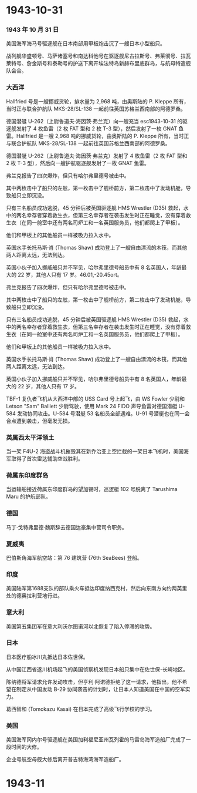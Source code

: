 # 1943-10-31

### 1943 年 10 月 31 日

美国海军海马号驱逐舰在日本南部用甲板炮击沉了一艘日本小型船只。

战列舰华盛顿号、马萨诸塞号和南达科他号在驱逐舰尼古拉斯号、弗莱彻号、拉瓦莱特号、詹金斯号和泰勒号的护送下离开埃法特岛新赫布里底群岛，与航母特遣舰队会合。

### 大西洋

Hallfried 号是一艘挪威货轮，排水量为 2,968 吨，由奥斯陆的 P. Kleppe
所有，当时正与联合护航队 MKS-28/SL-138
一起前往英国苏格兰西南部的阿德罗桑。

德国潜艇 U-262（上尉鲁道夫·海因茨·弗兰克）向一艘充当 esc1943-10-31
的驱逐舰发射了 4 枚鱼雷（2 枚 FAT 型和 2 枚 T-3 型），然后发射了一枚
GNAT 鱼雷。Hallfried 是一艘 2,968 吨的挪威货轮，由奥斯陆的 P. Kleppe
所有，当时正与联合护航队 MKS-28/SL-138
一起前往英国苏格兰西南部的阿德罗桑。

德国潜艇 U-262（上尉鲁道夫·海因茨·弗兰克）发射了 4 枚鱼雷（2 枚 FAT 型和
2 枚 T-3 型），然后向一艘护航驱逐舰发射了一枚 GNAT 鱼雷。

弗兰克报告了四次爆炸，但只有哈尔弗里德号被击中。

其中两枚击中了船只的左舷，第一枚击中了舰桥前方，第二枚击中了发动机舱，导致船只立即沉没。

只有三名船员成功逃脱，45 分钟后被英国驱逐舰 HMS Wrestler (D35)
救起，水中的两名幸存者穿着救生衣，但第三名幸存者在袭击发生时正在睡觉，没有穿着救生衣（在同一舱室中还有两名司炉工和一名英国服务员，他们都爬上了甲板）。

他们和甲板上的其他船员一样被吸力拉入水中。

英国水手长托马斯·肖 (Thomas Shaw)
成功登上了一艘自由漂流的木筏，而其他两人距离太远，无法到达。

英国小伙子加入挪威船只并不罕见，哈尔弗里德号船员中有 8
名英国人，年龄最大的 22 岁，其他人只有 17 岁。46.01,-20.45ort。

弗兰克报告了四次爆炸，但只有哈尔弗里德号被击中。

其中两枚击中了船只的左舷，第一枚击中了舰桥前方，第二枚击中了发动机舱，导致船只立即沉没。

只有三名船员成功逃脱，45 分钟后被英国驱逐舰 HMS Wrestler (D35)
救起，水中的两名幸存者穿着救生衣，但第三名幸存者在袭击发生时正在睡觉，没有穿着救生衣（在同一舱室中还有两名司炉工和一名英国服务员，他们都爬上了甲板）。

他们和甲板上的其他船员一样被吸力拉入水中。

英国水手长托马斯·肖 (Thomas Shaw)
成功登上了一艘自由漂流的木筏，而其他两人距离太远，无法到达。

英国小伙子加入挪威船只并不罕见，哈尔弗里德号船员中有 8
名英国人，年龄最大的 22 岁，其他人只有 17 岁。

TBF-1 复仇者飞机从大西洋中部的 USS Card 号上起飞，由 WS Fowler 少尉和
Letson "Sam" Balliett 少尉驾驶，使用 Mark 24 FIDO 声导鱼雷对德国潜艇
U-584 发动协同攻击。U-584 号潜艇 53 名船员全部遇难。U-91
号潜艇也在同一会合点遭到袭击，但毫发无损。

### 英属西太平洋领土

当一架 F4U-2
海盗战斗机摧毁其在新乔治亚上空拦截的一架日本飞机时，美国海军取得了首次雷达辅助空战胜利。

### 荷属东印度群岛

当运输船接近荷属东印度群岛的望加锡时，巡逻艇 102 号脱离了 Tarushima Maru
的护航部队。

### 德国

马丁·戈特弗里德·魏斯辞去德国达豪集中营司令职务。

### 夏威夷

巴伯斯角海军航空站：第 76 建筑营 (76th SeaBees) 登船。

### 印度

美国陆军第1688支队的部队乘火车抵达印度纳西克村，然后向东南方向约两英里处的德奥拉利营地行进。

### 意大利

美国第五集团军在意大利沃尔图诺河以北恢复了陷入停滞的攻势。

### 日本

日本医疗船冰川丸抵达日本佐世保。

从中国江西省遂川机场起飞的美国侦察机发现日本船只集中在佐世保-长崎地区。

陈纳德将军请求允许发动攻击，但亨利·阿诺德拒绝了这一请求，他指出，他不希望在制定从中国发动
B-29 协同袭击的计划时，让日本人知道美国在中国的空军实力。

葛西智和 (Tomokazu Kasai) 在日本完成了高级飞行学校的学习。

### 美国

美国海军冈内尔号驱逐舰在美国加利福尼亚州瓦列霍的马雷岛海军造船厂完成了一段时间的大修。

企业号航空母舰大修后离开普吉特海湾海军造船厂。

# 1943-11